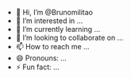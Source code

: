 - 👋 Hi, I’m @Brunomilitao
- 👀 I’m interested in ...
- 🌱 I’m currently learning ...
- 💞️ I’m looking to collaborate on ...
- 📫 How to reach me ...
- 😄 Pronouns: ...
- ⚡ Fun fact: ...

<!---
Brunomilitao/Brunomilitao is a ✨ special ✨ repository because its `README.md` (this file) appears on your GitHub profile.
You can click the Preview link to take a look at your changes.
--->
